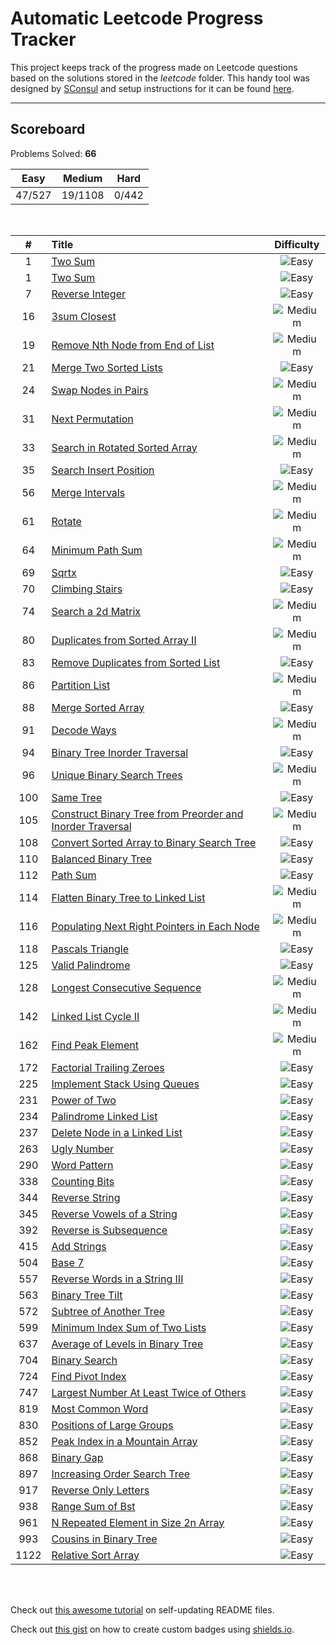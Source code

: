 # Automatic Leetcode Progress Tracker

This project keeps track of the progress made on Leetcode questions based on the solutions stored in the _leetcode_ folder. This handy tool was designed by [SConsul](https://github.com/SConsul) and setup instructions for it can be found [here](https://github.com/SConsul/auto_leetcode_stats).

---

## Scoreboard

Problems Solved: **66**

|Easy| Medium |Hard| 
|:---:|:---:|:---:|
| 47/527 | 19/1108 | 0/442 |

</br>


|#| Title |Difficulty| 
|:---:|:---|:---:|
1 |[Two Sum](https:&#x2F;&#x2F;leetcode.com&#x2F;problems&#x2F;two-sum&#x2F;) |![Easy](https:&#x2F;&#x2F;img.shields.io&#x2F;badge&#x2F;Easy-43A047.svg)|
1 |[Two Sum](https:&#x2F;&#x2F;leetcode.com&#x2F;problems&#x2F;two-sum&#x2F;) |![Easy](https:&#x2F;&#x2F;img.shields.io&#x2F;badge&#x2F;Easy-43A047.svg)|
7 |[Reverse Integer](https:&#x2F;&#x2F;leetcode.com&#x2F;problems&#x2F;reverse-integer&#x2F;) |![Easy](https:&#x2F;&#x2F;img.shields.io&#x2F;badge&#x2F;Easy-43A047.svg)|
16 |[3sum Closest](https:&#x2F;&#x2F;leetcode.com&#x2F;problems&#x2F;3sum-closest&#x2F;) |![Medium](https:&#x2F;&#x2F;img.shields.io&#x2F;badge&#x2F;Medium-FB8C00.svg)|
19 |[Remove Nth Node from End of List](https:&#x2F;&#x2F;leetcode.com&#x2F;problems&#x2F;remove-nth-node-from-end-of-list&#x2F;) |![Medium](https:&#x2F;&#x2F;img.shields.io&#x2F;badge&#x2F;Medium-FB8C00.svg)|
21 |[Merge Two Sorted Lists](https:&#x2F;&#x2F;leetcode.com&#x2F;problems&#x2F;merge-two-sorted-lists&#x2F;) |![Easy](https:&#x2F;&#x2F;img.shields.io&#x2F;badge&#x2F;Easy-43A047.svg)|
24 |[Swap Nodes in Pairs](https:&#x2F;&#x2F;leetcode.com&#x2F;problems&#x2F;swap-nodes-in-pairs&#x2F;) |![Medium](https:&#x2F;&#x2F;img.shields.io&#x2F;badge&#x2F;Medium-FB8C00.svg)|
31 |[Next Permutation](https:&#x2F;&#x2F;leetcode.com&#x2F;problems&#x2F;next-permutation&#x2F;) |![Medium](https:&#x2F;&#x2F;img.shields.io&#x2F;badge&#x2F;Medium-FB8C00.svg)|
33 |[Search in Rotated Sorted Array](https:&#x2F;&#x2F;leetcode.com&#x2F;problems&#x2F;search-in-rotated-sorted-array&#x2F;) |![Medium](https:&#x2F;&#x2F;img.shields.io&#x2F;badge&#x2F;Medium-FB8C00.svg)|
35 |[Search Insert Position](https:&#x2F;&#x2F;leetcode.com&#x2F;problems&#x2F;search-insert-position&#x2F;) |![Easy](https:&#x2F;&#x2F;img.shields.io&#x2F;badge&#x2F;Easy-43A047.svg)|
56 |[Merge Intervals](https:&#x2F;&#x2F;leetcode.com&#x2F;problems&#x2F;merge-intervals&#x2F;) |![Medium](https:&#x2F;&#x2F;img.shields.io&#x2F;badge&#x2F;Medium-FB8C00.svg)|
61 |[Rotate](https:&#x2F;&#x2F;leetcode.com&#x2F;problems&#x2F;rotate&#x2F;) |![Medium](https:&#x2F;&#x2F;img.shields.io&#x2F;badge&#x2F;Medium-FB8C00.svg)|
64 |[Minimum Path Sum](https:&#x2F;&#x2F;leetcode.com&#x2F;problems&#x2F;minimum-path-sum&#x2F;) |![Medium](https:&#x2F;&#x2F;img.shields.io&#x2F;badge&#x2F;Medium-FB8C00.svg)|
69 |[Sqrtx](https:&#x2F;&#x2F;leetcode.com&#x2F;problems&#x2F;sqrtx&#x2F;) |![Easy](https:&#x2F;&#x2F;img.shields.io&#x2F;badge&#x2F;Easy-43A047.svg)|
70 |[Climbing Stairs](https:&#x2F;&#x2F;leetcode.com&#x2F;problems&#x2F;climbing-stairs&#x2F;) |![Easy](https:&#x2F;&#x2F;img.shields.io&#x2F;badge&#x2F;Easy-43A047.svg)|
74 |[Search a 2d Matrix](https:&#x2F;&#x2F;leetcode.com&#x2F;problems&#x2F;search-a-2d-matrix&#x2F;) |![Medium](https:&#x2F;&#x2F;img.shields.io&#x2F;badge&#x2F;Medium-FB8C00.svg)|
80 |[Duplicates from Sorted Array II](https:&#x2F;&#x2F;leetcode.com&#x2F;problems&#x2F;duplicates-from-sorted-array-ii&#x2F;) |![Medium](https:&#x2F;&#x2F;img.shields.io&#x2F;badge&#x2F;Medium-FB8C00.svg)|
83 |[Remove Duplicates from Sorted List](https:&#x2F;&#x2F;leetcode.com&#x2F;problems&#x2F;remove-duplicates-from-sorted-list&#x2F;) |![Easy](https:&#x2F;&#x2F;img.shields.io&#x2F;badge&#x2F;Easy-43A047.svg)|
86 |[Partition List](https:&#x2F;&#x2F;leetcode.com&#x2F;problems&#x2F;partition-list&#x2F;) |![Medium](https:&#x2F;&#x2F;img.shields.io&#x2F;badge&#x2F;Medium-FB8C00.svg)|
88 |[Merge Sorted Array](https:&#x2F;&#x2F;leetcode.com&#x2F;problems&#x2F;merge-sorted-array&#x2F;) |![Easy](https:&#x2F;&#x2F;img.shields.io&#x2F;badge&#x2F;Easy-43A047.svg)|
91 |[Decode Ways](https:&#x2F;&#x2F;leetcode.com&#x2F;problems&#x2F;decode-ways&#x2F;) |![Medium](https:&#x2F;&#x2F;img.shields.io&#x2F;badge&#x2F;Medium-FB8C00.svg)|
94 |[Binary Tree Inorder Traversal](https:&#x2F;&#x2F;leetcode.com&#x2F;problems&#x2F;binary-tree-inorder-traversal&#x2F;) |![Easy](https:&#x2F;&#x2F;img.shields.io&#x2F;badge&#x2F;Easy-43A047.svg)|
96 |[Unique Binary Search Trees](https:&#x2F;&#x2F;leetcode.com&#x2F;problems&#x2F;unique-binary-search-trees&#x2F;) |![Medium](https:&#x2F;&#x2F;img.shields.io&#x2F;badge&#x2F;Medium-FB8C00.svg)|
100 |[Same Tree](https:&#x2F;&#x2F;leetcode.com&#x2F;problems&#x2F;same-tree&#x2F;) |![Easy](https:&#x2F;&#x2F;img.shields.io&#x2F;badge&#x2F;Easy-43A047.svg)|
105 |[Construct Binary Tree from Preorder and Inorder Traversal](https:&#x2F;&#x2F;leetcode.com&#x2F;problems&#x2F;construct-binary-tree-from-preorder-and-inorder-traversal&#x2F;) |![Medium](https:&#x2F;&#x2F;img.shields.io&#x2F;badge&#x2F;Medium-FB8C00.svg)|
108 |[Convert Sorted Array to Binary Search Tree](https:&#x2F;&#x2F;leetcode.com&#x2F;problems&#x2F;convert-sorted-array-to-binary-search-tree&#x2F;) |![Easy](https:&#x2F;&#x2F;img.shields.io&#x2F;badge&#x2F;Easy-43A047.svg)|
110 |[Balanced Binary Tree](https:&#x2F;&#x2F;leetcode.com&#x2F;problems&#x2F;balanced-binary-tree&#x2F;) |![Easy](https:&#x2F;&#x2F;img.shields.io&#x2F;badge&#x2F;Easy-43A047.svg)|
112 |[Path Sum](https:&#x2F;&#x2F;leetcode.com&#x2F;problems&#x2F;path-sum&#x2F;) |![Easy](https:&#x2F;&#x2F;img.shields.io&#x2F;badge&#x2F;Easy-43A047.svg)|
114 |[Flatten Binary Tree to Linked List](https:&#x2F;&#x2F;leetcode.com&#x2F;problems&#x2F;flatten-binary-tree-to-linked-list&#x2F;) |![Medium](https:&#x2F;&#x2F;img.shields.io&#x2F;badge&#x2F;Medium-FB8C00.svg)|
116 |[Populating Next Right Pointers in Each Node](https:&#x2F;&#x2F;leetcode.com&#x2F;problems&#x2F;populating-next-right-pointers-in-each-node&#x2F;) |![Medium](https:&#x2F;&#x2F;img.shields.io&#x2F;badge&#x2F;Medium-FB8C00.svg)|
118 |[Pascals Triangle](https:&#x2F;&#x2F;leetcode.com&#x2F;problems&#x2F;pascals-triangle&#x2F;) |![Easy](https:&#x2F;&#x2F;img.shields.io&#x2F;badge&#x2F;Easy-43A047.svg)|
125 |[Valid Palindrome](https:&#x2F;&#x2F;leetcode.com&#x2F;problems&#x2F;valid-palindrome&#x2F;) |![Easy](https:&#x2F;&#x2F;img.shields.io&#x2F;badge&#x2F;Easy-43A047.svg)|
128 |[Longest Consecutive Sequence](https:&#x2F;&#x2F;leetcode.com&#x2F;problems&#x2F;longest-consecutive-sequence&#x2F;) |![Medium](https:&#x2F;&#x2F;img.shields.io&#x2F;badge&#x2F;Medium-FB8C00.svg)|
142 |[Linked List Cycle II](https:&#x2F;&#x2F;leetcode.com&#x2F;problems&#x2F;linked-list-cycle-ii&#x2F;) |![Medium](https:&#x2F;&#x2F;img.shields.io&#x2F;badge&#x2F;Medium-FB8C00.svg)|
162 |[Find Peak Element](https:&#x2F;&#x2F;leetcode.com&#x2F;problems&#x2F;find-peak-element&#x2F;) |![Medium](https:&#x2F;&#x2F;img.shields.io&#x2F;badge&#x2F;Medium-FB8C00.svg)|
172 |[Factorial Trailing Zeroes](https:&#x2F;&#x2F;leetcode.com&#x2F;problems&#x2F;factorial-trailing-zeroes&#x2F;) |![Easy](https:&#x2F;&#x2F;img.shields.io&#x2F;badge&#x2F;Easy-43A047.svg)|
225 |[Implement Stack Using Queues](https:&#x2F;&#x2F;leetcode.com&#x2F;problems&#x2F;implement-stack-using-queues&#x2F;) |![Easy](https:&#x2F;&#x2F;img.shields.io&#x2F;badge&#x2F;Easy-43A047.svg)|
231 |[Power of Two](https:&#x2F;&#x2F;leetcode.com&#x2F;problems&#x2F;power-of-two&#x2F;) |![Easy](https:&#x2F;&#x2F;img.shields.io&#x2F;badge&#x2F;Easy-43A047.svg)|
234 |[Palindrome Linked List](https:&#x2F;&#x2F;leetcode.com&#x2F;problems&#x2F;palindrome-linked-list&#x2F;) |![Easy](https:&#x2F;&#x2F;img.shields.io&#x2F;badge&#x2F;Easy-43A047.svg)|
237 |[Delete Node in a Linked List](https:&#x2F;&#x2F;leetcode.com&#x2F;problems&#x2F;delete-node-in-a-linked-list&#x2F;) |![Easy](https:&#x2F;&#x2F;img.shields.io&#x2F;badge&#x2F;Easy-43A047.svg)|
263 |[Ugly Number](https:&#x2F;&#x2F;leetcode.com&#x2F;problems&#x2F;ugly-number&#x2F;) |![Easy](https:&#x2F;&#x2F;img.shields.io&#x2F;badge&#x2F;Easy-43A047.svg)|
290 |[Word Pattern](https:&#x2F;&#x2F;leetcode.com&#x2F;problems&#x2F;word-pattern&#x2F;) |![Easy](https:&#x2F;&#x2F;img.shields.io&#x2F;badge&#x2F;Easy-43A047.svg)|
338 |[Counting Bits](https:&#x2F;&#x2F;leetcode.com&#x2F;problems&#x2F;counting-bits&#x2F;) |![Easy](https:&#x2F;&#x2F;img.shields.io&#x2F;badge&#x2F;Easy-43A047.svg)|
344 |[Reverse String](https:&#x2F;&#x2F;leetcode.com&#x2F;problems&#x2F;reverse-string&#x2F;) |![Easy](https:&#x2F;&#x2F;img.shields.io&#x2F;badge&#x2F;Easy-43A047.svg)|
345 |[Reverse Vowels of a String](https:&#x2F;&#x2F;leetcode.com&#x2F;problems&#x2F;reverse-vowels-of-a-string&#x2F;) |![Easy](https:&#x2F;&#x2F;img.shields.io&#x2F;badge&#x2F;Easy-43A047.svg)|
392 |[Reverse is Subsequence](https:&#x2F;&#x2F;leetcode.com&#x2F;problems&#x2F;reverse-is-subsequence&#x2F;) |![Easy](https:&#x2F;&#x2F;img.shields.io&#x2F;badge&#x2F;Easy-43A047.svg)|
415 |[Add Strings](https:&#x2F;&#x2F;leetcode.com&#x2F;problems&#x2F;add-strings&#x2F;) |![Easy](https:&#x2F;&#x2F;img.shields.io&#x2F;badge&#x2F;Easy-43A047.svg)|
504 |[Base 7](https:&#x2F;&#x2F;leetcode.com&#x2F;problems&#x2F;base-7&#x2F;) |![Easy](https:&#x2F;&#x2F;img.shields.io&#x2F;badge&#x2F;Easy-43A047.svg)|
557 |[Reverse Words in a String III](https:&#x2F;&#x2F;leetcode.com&#x2F;problems&#x2F;reverse-words-in-a-string-iii&#x2F;) |![Easy](https:&#x2F;&#x2F;img.shields.io&#x2F;badge&#x2F;Easy-43A047.svg)|
563 |[Binary Tree Tilt](https:&#x2F;&#x2F;leetcode.com&#x2F;problems&#x2F;binary-tree-tilt&#x2F;) |![Easy](https:&#x2F;&#x2F;img.shields.io&#x2F;badge&#x2F;Easy-43A047.svg)|
572 |[Subtree of Another Tree](https:&#x2F;&#x2F;leetcode.com&#x2F;problems&#x2F;subtree-of-another-tree&#x2F;) |![Easy](https:&#x2F;&#x2F;img.shields.io&#x2F;badge&#x2F;Easy-43A047.svg)|
599 |[Minimum Index Sum of Two Lists](https:&#x2F;&#x2F;leetcode.com&#x2F;problems&#x2F;minimum-index-sum-of-two-lists&#x2F;) |![Easy](https:&#x2F;&#x2F;img.shields.io&#x2F;badge&#x2F;Easy-43A047.svg)|
637 |[Average of Levels in Binary Tree](https:&#x2F;&#x2F;leetcode.com&#x2F;problems&#x2F;average-of-levels-in-binary-tree&#x2F;) |![Easy](https:&#x2F;&#x2F;img.shields.io&#x2F;badge&#x2F;Easy-43A047.svg)|
704 |[Binary Search](https:&#x2F;&#x2F;leetcode.com&#x2F;problems&#x2F;binary-search&#x2F;) |![Easy](https:&#x2F;&#x2F;img.shields.io&#x2F;badge&#x2F;Easy-43A047.svg)|
724 |[Find Pivot Index](https:&#x2F;&#x2F;leetcode.com&#x2F;problems&#x2F;find-pivot-index&#x2F;) |![Easy](https:&#x2F;&#x2F;img.shields.io&#x2F;badge&#x2F;Easy-43A047.svg)|
747 |[Largest Number At Least Twice of Others](https:&#x2F;&#x2F;leetcode.com&#x2F;problems&#x2F;largest-number-at-least-twice-of-others&#x2F;) |![Easy](https:&#x2F;&#x2F;img.shields.io&#x2F;badge&#x2F;Easy-43A047.svg)|
819 |[Most Common Word](https:&#x2F;&#x2F;leetcode.com&#x2F;problems&#x2F;most-common-word&#x2F;) |![Easy](https:&#x2F;&#x2F;img.shields.io&#x2F;badge&#x2F;Easy-43A047.svg)|
830 |[Positions of Large Groups](https:&#x2F;&#x2F;leetcode.com&#x2F;problems&#x2F;positions-of-large-groups&#x2F;) |![Easy](https:&#x2F;&#x2F;img.shields.io&#x2F;badge&#x2F;Easy-43A047.svg)|
852 |[Peak Index in a Mountain Array](https:&#x2F;&#x2F;leetcode.com&#x2F;problems&#x2F;peak-index-in-a-mountain-array&#x2F;) |![Easy](https:&#x2F;&#x2F;img.shields.io&#x2F;badge&#x2F;Easy-43A047.svg)|
868 |[Binary Gap](https:&#x2F;&#x2F;leetcode.com&#x2F;problems&#x2F;binary-gap&#x2F;) |![Easy](https:&#x2F;&#x2F;img.shields.io&#x2F;badge&#x2F;Easy-43A047.svg)|
897 |[Increasing Order Search Tree](https:&#x2F;&#x2F;leetcode.com&#x2F;problems&#x2F;increasing-order-search-tree&#x2F;) |![Easy](https:&#x2F;&#x2F;img.shields.io&#x2F;badge&#x2F;Easy-43A047.svg)|
917 |[Reverse Only Letters](https:&#x2F;&#x2F;leetcode.com&#x2F;problems&#x2F;reverse-only-letters&#x2F;) |![Easy](https:&#x2F;&#x2F;img.shields.io&#x2F;badge&#x2F;Easy-43A047.svg)|
938 |[Range Sum of Bst](https:&#x2F;&#x2F;leetcode.com&#x2F;problems&#x2F;range-sum-of-bst&#x2F;) |![Easy](https:&#x2F;&#x2F;img.shields.io&#x2F;badge&#x2F;Easy-43A047.svg)|
961 |[N Repeated Element in Size 2n Array](https:&#x2F;&#x2F;leetcode.com&#x2F;problems&#x2F;n-repeated-element-in-size-2n-array&#x2F;) |![Easy](https:&#x2F;&#x2F;img.shields.io&#x2F;badge&#x2F;Easy-43A047.svg)|
993 |[Cousins in Binary Tree](https:&#x2F;&#x2F;leetcode.com&#x2F;problems&#x2F;cousins-in-binary-tree&#x2F;) |![Easy](https:&#x2F;&#x2F;img.shields.io&#x2F;badge&#x2F;Easy-43A047.svg)|
1122 |[Relative Sort Array](https:&#x2F;&#x2F;leetcode.com&#x2F;problems&#x2F;relative-sort-array&#x2F;) |![Easy](https:&#x2F;&#x2F;img.shields.io&#x2F;badge&#x2F;Easy-43A047.svg)|

</br></br>

Check out [this awesome tutorial](https://medium.com/swlh/how-to-create-a-self-updating-readme-md-for-your-github-profile-f8b05744ca91) on self-updating README files.

Check out [this gist](https://gist.github.com/afig/be5ab20c50062dba7cb835e30206659a) on how to create custom badges using [shields.io](http://shields.io).

